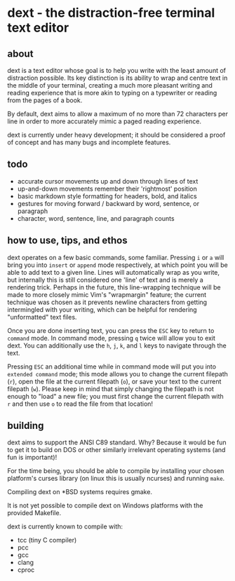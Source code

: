 # dext - the distraction-free terminal text editor
## about
dext is a text editor whose goal is to help you write with the least amount of
distraction possible. Its key distinction is its ability to wrap and centre
text in the middle of your terminal, creating a much more pleasant writing and
reading experience that is more akin to typing on a typewriter or reading from
the pages of a book.

By default, dext aims to allow a maximum of no more than 72 characters per
line in order to more accurately mimic a paged reading experience.

dext is currently under heavy development; it should be considered a proof of
concept and has many bugs and incomplete features.

## todo
- accurate cursor movements up and down through lines of text
- up-and-down movements remember their 'rightmost' position
- basic markdown style formatting for headers, bold, and italics
- gestures for moving forward / backward by word, sentence, or paragraph
- character, word, sentence, line, and paragraph counts

## how to use, tips, and ethos
dext operates on a few basic commands, some familiar. Pressing ```i``` or
```a``` will bring you into ```insert``` or ```append``` mode
respectively, at which point you will be able to add text to a given line.
Lines will automatically wrap as you write, but internally this is
still considered one 'line' of text and is merely a rendering trick. Perhaps
in the future, this line-wrapping technique will be made to more closely mimic
Vim's "wrapmargin" feature; the current technique was chosen as it prevents
newline characters from getting intermingled with your writing, which can be
helpful for rendering "unformatted" text files.

Once you are done inserting text, you can press the ```ESC``` key to
return to ```command``` mode. In command mode, pressing ```q``` twice will
allow you to exit dext. You can additionally use the ```h```, ```j```,
```k```, and ```l``` keys to navigate through the text.

Pressing ```ESC``` an additional time while in command mode will put you
into ```extended command``` mode; this mode allows you to change the
current filepath (```r```), open the file at the current filepath (```o```),
or save your text to the current filepath (```w```). Please keep in mind
that simply changing the filepath is not enough to "load" a new file; you
must first change the current filepath with ```r``` and then use ```o```
to read the file from that location!

## building
dext aims to support the ANSI C89 standard.
Why?
Because it would be fun to get it to build on DOS or other similarly
irrelevant operating systems (and fun is important)!

For the time being, you should be able to compile by installing your chosen
platform's curses library (on linux this is usually ncurses) and running
```make```.

Compiling dext on *BSD systems requires gmake.

It is not yet possible to compile dext on Windows platforms with the provided
Makefile.

dext is currently known to compile with:
- tcc (tiny C compiler)
- pcc
- gcc
- clang
- cproc
